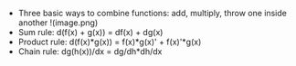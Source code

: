 - Three basic ways to combine functions: add, multiply, throw one inside another
!(image.png)
- Sum rule: d(f(x) + g(x)) = df(x) + dg(x)
- Product rule: d(f(x)*g(x)) = f(x)*g(x)' + f(x)'*g(x)
- Chain rule: dg(h(x))/dx = dg/dh*dh/dx